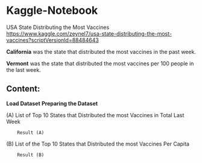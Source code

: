 # Kaggle-Notebook
USA State Distributing the Most Vaccines
https://www.kaggle.com/zeynel7/usa-state-distributing-the-most-vaccines?scriptVersionId=88484643

**California** was the state that distributed the most vaccines in the past week.

**Vermont** was the state that distributed the most vaccines per 100 people in the last week.


## Content:

**Load Dataset**
**Preparing the Dataset**

(A) List of Top 10 States that Distributed the most Vaccines in Total Last Week

        Result (A)

(B) List of the Top 10 States that Distributed the most Vaccines Per Capita

        Result (B)
